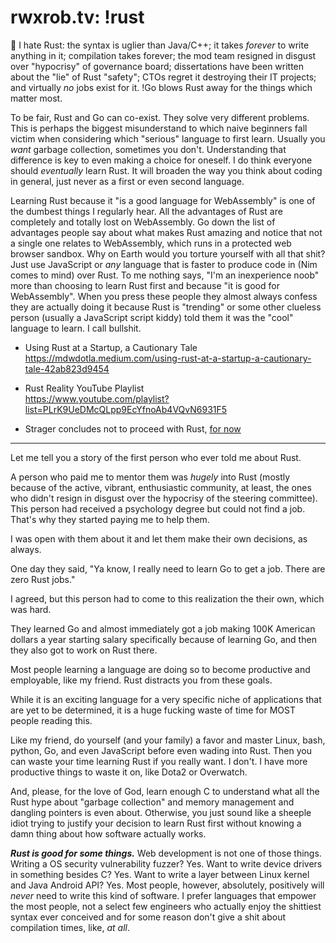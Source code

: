 # rwxrob.tv: !rust

💢 I hate Rust: the syntax is uglier than Java/C++; it takes *forever* to write anything in it; compilation takes forever; the mod team resigned in disgust over "hypocrisy" of governance board; dissertations have been written about the "lie" of Rust "safety"; CTOs regret it destroying their IT projects; and virtually *no* jobs exist for it. !Go blows Rust away for the things which matter most.

To be fair, Rust and Go can co-exist. They solve very different problems. This is perhaps the biggest misunderstand to which naive beginners fall victim when considering which "serious" language to first learn. Usually you *want* garbage collection, sometimes you don't. Understanding that difference is key to even making a choice for oneself. I do think everyone should *eventually* learn Rust. It will broaden the way you think about coding in general, just never as a first or even second language.

Learning Rust because it "is a good language for WebAssembly" is one of the dumbest things I regularly hear. All the advantages of Rust are completely and totally lost on WebAssembly. Go down the list of advantages people say about what makes Rust amazing and notice that not a single one relates to WebAssembly, which runs in a protected web browser sandbox. Why on Earth would you torture yourself with all that shit? Just use JavaScript or *any* language that is faster to produce code in (Nim comes to mind) over Rust. To me nothing says, "I'm an inexperience noob" more than choosing to learn Rust first and because "it is good for WebAssembly". When you press these people they almost always confess they are actually doing it because Rust is "trending" or some other clueless person (usually a JavaScript script kiddy) told them it was the "cool" language to learn. I call bullshit.

* Using Rust at a Startup, a Cautionary Tale  
  <https://mdwdotla.medium.com/using-rust-at-a-startup-a-cautionary-tale-42ab823d9454>

* Rust Reality YouTube Playlist  
  <https://www.youtube.com/playlist?list=PLrK9UeDMcQLpp9EcYfnoAb4VQvN6931F5>

* Strager concludes not to proceed with Rust, [for now](../1947)

----

Let me tell you a story of the first person who ever told me about Rust.

A person who paid me to mentor them was *hugely* into Rust (mostly because of the active, vibrant, enthusiastic community, at least, the ones who didn't resign in disgust over the hypocrisy of the steering committee). This person had received a psychology degree but could not find a job. That's why they started paying me to help them.

I was open with them about it and let them make their own decisions, as always.

One day they said, "Ya know, I really need to learn Go to get a job. There are zero Rust jobs."

I agreed, but this person had to come to this realization the their own, which was hard.

They learned Go and almost immediately got a job making 100K American dollars a year starting salary specifically because of learning Go, and then they also got to work on Rust there.

Most people learning a language are doing so to become productive and employable, like my friend. Rust distracts you from these goals.

While it is an exciting language for a very specific niche of applications that are yet to be determined, it is a huge fucking waste of time for MOST people reading this.

Like my friend, do yourself (and your family) a favor and master Linux, bash, python, Go, and even JavaScript before even wading into Rust. Then you can waste your time learning Rust if you really want. I don't. I have more productive things to waste it on, like Dota2 or Overwatch.

And, please, for the love of God, learn enough C to understand what all the Rust hype about "garbage collection" and memory management and dangling pointers is even about. Otherwise, you just sound like a sheeple idiot trying to justify your decision to learn Rust first without knowing a damn thing about how software actually works.

***Rust is good for some things.*** Web development is not one of those things. Writing a OS security vulnerability fuzzer? Yes. Want to write device drivers in something besides C? Yes. Want to write a layer between Linux kernel and Java Android API? Yes. Most people, however, absolutely, positively will *never* need to write this kind of software. I prefer languages that empower the most people, not a select few engineers who actually enjoy the shittiest syntax ever conceived and for some reason don't give a shit about compilation times, like, *at all*.
